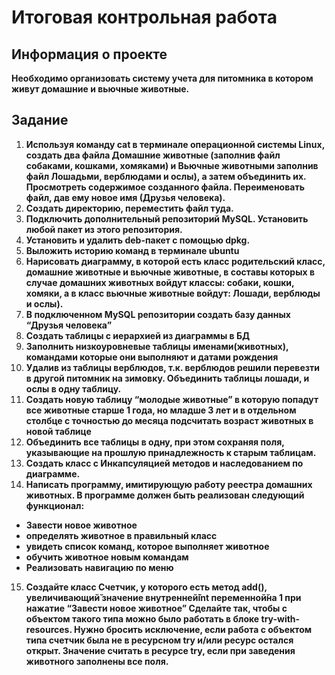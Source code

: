 # **Итоговая контрольная работа**
## **Информация о проекте**
**Необходимо организовать систему учета для питомника в котором живут
домашние и вьючные животные.**
## **Задание**

1. **Используя команду cat в терминале операционной системы Linux, создать
два файла Домашние животные (заполнив файл собаками, кошками,
хомяками) и Вьючные животными заполнив файл Лошадьми, верблюдами и
ослы), а затем объединить их. Просмотреть содержимое созданного файла.
Переименовать файл, дав ему новое имя (Друзья человека).**
2. **Создать директорию, переместить файл туда.**
3. **Подключить дополнительный репозиторий MySQL. Установить любой пакет
из этого репозитория.**
4. **Установить и удалить deb-пакет с помощью dpkg.**
5. **Выложить историю команд в терминале ubuntu**
6. **Нарисовать диаграмму, в которой есть класс родительский класс, домашние
животные и вьючные животные, в составы которых в случае домашних
животных войдут классы: собаки, кошки, хомяки, а в класс вьючные животные
войдут: Лошади, верблюды и ослы).**
7. **В подключенном MySQL репозитории создать базу данных “Друзья
человека”**
8. **Создать таблицы с иерархией из диаграммы в БД**
9. **Заполнить низкоуровневые таблицы именами(животных), командами
которые они выполняют и датами рождения**
10. **Удалив из таблицы верблюдов, т.к. верблюдов решили перевезти в другой
питомник на зимовку. Объединить таблицы лошади, и ослы в одну таблицу.**
11. **Создать новую таблицу “молодые животные” в которую попадут все
животные старше 1 года, но младше 3 лет и в отдельном столбце с точностью
до месяца подсчитать возраст животных в новой таблице**
12. **Объединить все таблицы в одну, при этом сохраняя поля, указывающие на
прошлую принадлежность к старым таблицам.**
13. **Создать класс с Инкапсуляцией методов и наследованием по диаграмме.**
14. **Написать программу, имитирующую работу реестра домашних животных.
В программе должен быть реализован следующий функционал:**
- **Завести новое животное**
- **определять животное в правильный класс**
- **увидеть список команд, которое выполняет животное**
- **обучить животное новым командам**
- **Реализовать навигацию по меню**
15. **Создайте класс Счетчик, у которого есть метод add(), увеличивающий̆
значение внутренней̆int переменной̆на 1 при нажатие “Завести новое
животное” Сделайте так, чтобы с объектом такого типа можно было работать в
блоке try-with-resources. Нужно бросить исключение, если работа с объектом
типа счетчик была не в ресурсном try и/или ресурс остался открыт. Значение
считать в ресурсе try, если при заведения животного заполнены все поля.**


